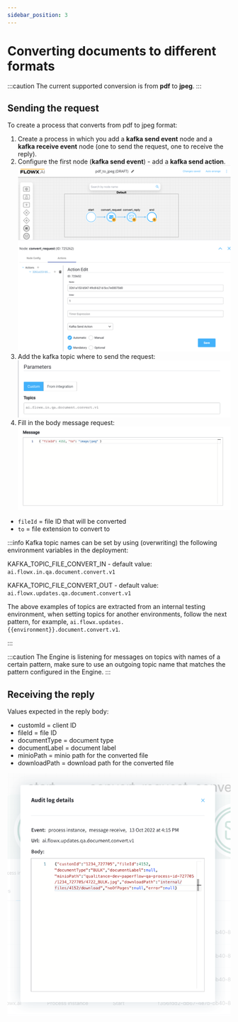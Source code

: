 ```yaml
---
sidebar_position: 3
---
```


# Converting documents to different formats

:::caution
The current supported conversion is from **pdf** to **jpeg**.
:::

## Sending the request


To create a process that converts from pdf to jpeg format:

1. Create a process in which you add a **kafka send event** node and a **kafka receive event** node (one to send the request, one to receive the reply). 
2. Configure the first node (**kafka send event**) - add a **kafka send action**. 
![](../../../../img/pdf_to_jpeg.png)
3. Add the kafka topic where to send the request:
![](../../../../img/doc_kafka_topic.png)
4. Fill in the body message request:
![](../../../../img/doc_message_body.png)

* `fileId` = file ID that will be converted 
* `to` = file extension to convert to


:::info
Kafka topic names can be set by using (overwriting) the following environment variables in the deployment:

KAFKA_TOPIC_FILE_CONVERT_IN - default value: `ai.flowx.in.qa.document.convert.v1`

KAFKA_TOPIC_FILE_CONVERT_OUT - default value: `ai.flowx.updates.qa.document.convert.v1`

The above examples of topics are extracted from an internal testing environment, when setting topics for another environments, follow the next pattern, for example, `ai.flowx.updates.{{environment}}.document.convert.v1`.

:::


:::caution
The Engine is listening for messages on topics with names of a certain pattern, make sure to use an outgoing topic name that matches the pattern configured in the Engine.
:::

## Receiving the reply

Values expected in the reply body:

* customId = client ID
* fileId = file ID
* documentType = document type
* documentLabel = document label
* minioPath = minio path for the converted file
* downloadPath = download path for the converted file


![](../../../../img/document_convert_pdf.png)
